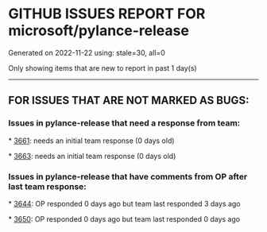
# GITHUB ISSUES REPORT FOR microsoft/pylance-release


Generated on 2022-11-22 using: stale=30, all=0


Only showing items that are new to report in past 1 day(s)


---

## FOR ISSUES THAT ARE NOT MARKED AS BUGS:


### Issues in pylance-release that need a response from team:


\* [3661](https://github.com/microsoft/pylance-release/issues/3661 "UndefinedVariable in interactive window"): needs an initial team response (0 days old)

\* [3663](https://github.com/microsoft/pylance-release/issues/3663 "duplicate hit or suggest when i installed pylance"): needs an initial team response (0 days old)

### Issues in pylance-release that have comments from OP after last team response:


\* [3644](https://github.com/microsoft/pylance-release/issues/3644 "python.analysis.exclude does not work for ipynb"): OP responded 0 days ago but team last responded 3 days ago

\* [3650](https://github.com/microsoft/pylance-release/issues/3650 "When inspecting a stdlib method, VSCode consumes high percentage of CPU and becomes unresponsive or very laggy, possibly due to weird Windows Defender interaction"): OP responded 0 days ago but team last responded 0 days ago
